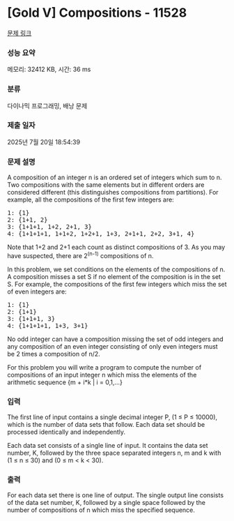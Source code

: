 # [Gold V] Compositions - 11528 

[문제 링크](https://www.acmicpc.net/problem/11528) 

### 성능 요약

메모리: 32412 KB, 시간: 36 ms

### 분류

다이나믹 프로그래밍, 배낭 문제

### 제출 일자

2025년 7월 20일 18:54:39

### 문제 설명

<p>A composition of an integer n is an ordered set of integers which sum to n. Two compositions with the same elements but in different orders are considered different (this distinguishes compositions from partitions). For example, all the compositions of the first few integers are:</p>

<pre>1: {1}
2: {1+1, 2}
3: {1+1+1, 1+2, 2+1, 3}
4: {1+1+1+1, 1+1+2, 1+2+1, 1+3, 2+1+1, 2+2, 3+1, 4}</pre>

<p>Note that 1+2 and 2+1 each count as distinct compositions of 3. As you may have suspected, there are 2<sup>(n-1)</sup> compositions of n.</p>

<p>In this problem, we set conditions on the elements of the compositions of n. A composition misses a set S if no element of the composition is in the set S. For example, the compositions of the first few integers which miss the set of even integers are:</p>

<pre>1: {1}
2: {1+1}
3: {1+1+1, 3}
4: {1+1+1+1, 1+3, 3+1}</pre>

<p>No odd integer can have a composition missing the set of odd integers and any composition of an even integer consisting of only even integers must be 2 times a composition of n/2.</p>

<p>For this problem you will write a program to compute the number of compositions of an input integer n which miss the elements of the arithmetic sequence {m + i*k | i = 0,1,…}</p>

### 입력 

 <p>The first line of input contains a single decimal integer P, (1 ≤ P ≤ 10000), which is the number of data sets that follow. Each data set should be processed identically and independently.</p>

<p>Each data set consists of a single line of input. It contains the data set number, K, followed by the three space separated integers n, m and k with (1 ≤ n ≤ 30) and (0 ≤ m < k < 30).</p>

### 출력 

 <p>For each data set there is one line of output. The single output line consists of the data set number, K, followed by a single space followed by the number of compositions of n which miss the specified sequence.</p>

